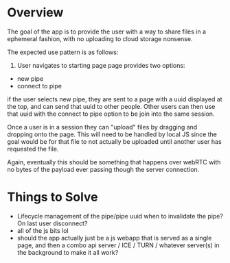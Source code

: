 # Overview

The goal of the app is to provide the user with a way to share files 
in a ephemeral fashion, with no uploading to cloud storage nonsense. 

The expected use pattern is as follows:

1) User navigates to starting page
page provides two options:
* new pipe
* connect to pipe

if the user selects new pipe, they are sent to a page with a uuid displayed at the top, and
can send that uuid to other people. 
Other users can then use that uuid with the connect to pipe option 
to be join into the same session. 

Once a user is in a session they can "upload" files by dragging and dropping 
onto the page. This will need to be handled by local JS since the goal would be
for that file to not actually be uploaded until another user has requested the file.

Again, eventually this should be something that happens over webRTC with no bytes of the 
payload ever passing though the server connection. 




# Things to Solve
* Lifecycle management of the pipe/pipe uuid when to invalidate the pipe? On last user disconnect?
* all of the js bits lol 
* should the app actually just be a js webapp that is served as a single page, and then a combo api server / ICE / TURN / whatever server(s) in the background to make it all work?
